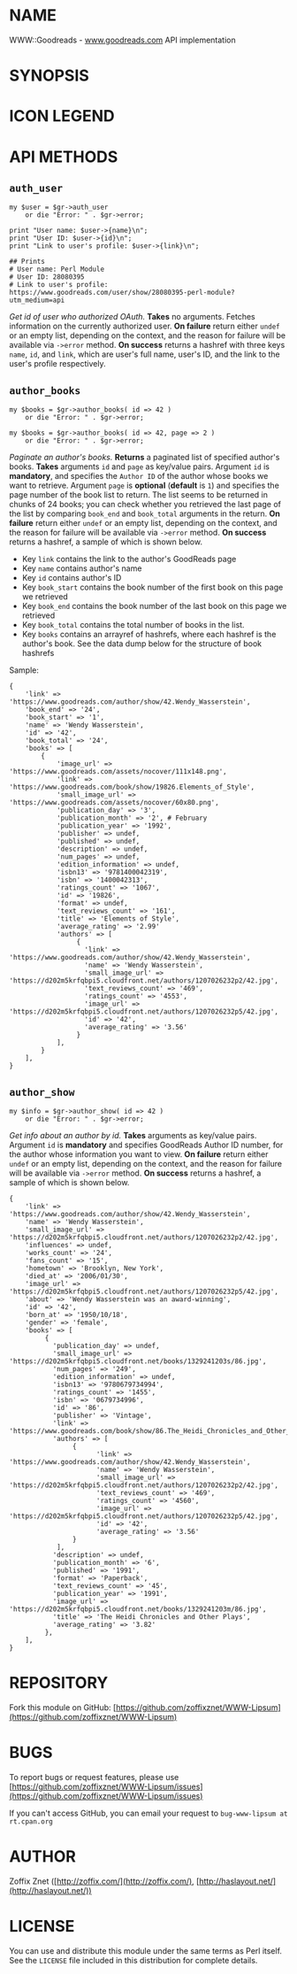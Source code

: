 # NAME

WWW::Goodreads - www.goodreads.com API implementation

# SYNOPSIS

# ICON LEGEND

# API METHODS

## `auth_user`

    my $user = $gr->auth_user
        or die "Error: " . $gr->error;

    print "User name: $user->{name}\n";
    print "User ID: $user->{id}\n";
    print "Link to user's profile: $user->{link}\n";

    ## Prints
    # User name: Perl Module
    # User ID: 28080395
    # Link to user's profile: https://www.goodreads.com/user/show/28080395-perl-module?utm_medium=api

_Get id of user who authorized OAuth._
__Takes__ no arguments. Fetches information on the currently authorized
user. __On failure__ return either `undef` or an empty
list, depending on the context, and the reason for failure will
be available via `->error` method. __On success__ returns
a hashref with three keys `name`, `id`, and `link`, which are
user's full name, user's ID, and the link to the user's
profile respectively.

## `author_books`

    my $books = $gr->author_books( id => 42 )
        or die "Error: " . $gr->error;

    my $books = $gr->author_books( id => 42, page => 2 )
        or die "Error: " . $gr->error;

_Paginate an author's books._
__Returns__ a paginated list of specified author's books.
__Takes__ arguments `id` and `page` as key/value pairs.
Argument `id` is __mandatory__, and specifies the `Author ID` of the
author whose books we want to retrieve. Argument `page`
is __optional__ (__default__ is `1`) and specifies the page number of
the book list to return. The list seems to be returned in chunks of
24 books; you can check whether you retrieved the last page of the
list by comparing `book_end` and `book_total` arguments in the return.
__On failure__ return either `undef` or an empty
list, depending on the context, and the reason for failure will
be available via `->error` method. __On success__ returns
a hashref, a sample of which is shown below.

- Key `link` contains the link to the author's GoodReads page
- Key `name` contains author's name
- Key `id` contains author's ID
- Key `book_start` contains the book number of the first book
        on this page we retrieved
- Key `book_end` contains the book number of the last book
        on this page we retrieved
- Key `book_total` contains the total number of books in the list.
- Key `books` contains an arrayref of hashrefs, where each
hashref is the author's book. See the data dump below for the structure
of book hashrefs

Sample:

    {
        'link' => 'https://www.goodreads.com/author/show/42.Wendy_Wasserstein',
        'book_end' => '24',
        'book_start' => '1',
        'name' => 'Wendy Wasserstein',
        'id' => '42',
        'book_total' => '24',
        'books' => [
            {
                'image_url' => 'https://www.goodreads.com/assets/nocover/111x148.png',
                'link' => 'https://www.goodreads.com/book/show/19826.Elements_of_Style',
                'small_image_url' => 'https://www.goodreads.com/assets/nocover/60x80.png',
                'publication_day' => '3',
                'publication_month' => '2', # February
                'publication_year' => '1992',
                'publisher' => undef,
                'published' => undef,
                'description' => undef,
                'num_pages' => undef,
                'edition_information' => undef,
                'isbn13' => '9781400042319',
                'isbn' => '1400042313',
                'ratings_count' => '1067',
                'id' => '19826',
                'format' => undef,
                'text_reviews_count' => '161',
                'title' => 'Elements of Style',
                'average_rating' => '2.99'
                'authors' => [
                     {
                       'link' => 'https://www.goodreads.com/author/show/42.Wendy_Wasserstein',
                       'name' => 'Wendy Wasserstein',
                       'small_image_url' => 'https://d202m5krfqbpi5.cloudfront.net/authors/1207026232p2/42.jpg',
                       'text_reviews_count' => '469',
                       'ratings_count' => '4553',
                       'image_url' => 'https://d202m5krfqbpi5.cloudfront.net/authors/1207026232p5/42.jpg',
                       'id' => '42',
                       'average_rating' => '3.56'
                     }
                ],
            }
        ],
    }

## `author_show`

    my $info = $gr->author_show( id => 42 )
        or die "Error: " . $gr->error;

_Get info about an author by id._
__Takes__ arguments as key/value pairs. Argument `id` is __mandatory__
and specifies GoodReads Author ID number, for the author whose information
you want to view. __On failure__ return either `undef` or an empty
list, depending on the context, and the reason for failure will
be available via `->error` method. __On success__ returns
a hashref, a sample of which is shown below.

    {
        'link' => 'https://www.goodreads.com/author/show/42.Wendy_Wasserstein',
        'name' => 'Wendy Wasserstein',
        'small_image_url' => 'https://d202m5krfqbpi5.cloudfront.net/authors/1207026232p2/42.jpg',
        'influences' => undef,
        'works_count' => '24',
        'fans_count' => '15',
        'hometown' => 'Brooklyn, New York',
        'died_at' => '2006/01/30',
        'image_url' => 'https://d202m5krfqbpi5.cloudfront.net/authors/1207026232p5/42.jpg',
        'about' => 'Wendy Wasserstein was an award-winning',
        'id' => '42',
        'born_at' => '1950/10/18',
        'gender' => 'female',
        'books' => [
             {
               'publication_day' => undef,
               'small_image_url' => 'https://d202m5krfqbpi5.cloudfront.net/books/1329241203s/86.jpg',
               'num_pages' => '249',
               'edition_information' => undef,
               'isbn13' => '9780679734994',
               'ratings_count' => '1455',
               'isbn' => '0679734996',
               'id' => '86',
               'publisher' => 'Vintage',
               'link' => 'https://www.goodreads.com/book/show/86.The_Heidi_Chronicles_and_Other_Plays',
               'authors' => [
                    {
                          'link' => 'https://www.goodreads.com/author/show/42.Wendy_Wasserstein',
                          'name' => 'Wendy Wasserstein',
                          'small_image_url' => 'https://d202m5krfqbpi5.cloudfront.net/authors/1207026232p2/42.jpg',
                          'text_reviews_count' => '469',
                          'ratings_count' => '4560',
                          'image_url' => 'https://d202m5krfqbpi5.cloudfront.net/authors/1207026232p5/42.jpg',
                          'id' => '42',
                          'average_rating' => '3.56'
                    }
                ],
               'description' => undef,
               'publication_month' => '6',
               'published' => '1991',
               'format' => 'Paperback',
               'text_reviews_count' => '45',
               'publication_year' => '1991',
               'image_url' => 'https://d202m5krfqbpi5.cloudfront.net/books/1329241203m/86.jpg',
               'title' => 'The Heidi Chronicles and Other Plays',
               'average_rating' => '3.82'
             },
        ],
    }

# REPOSITORY

Fork this module on GitHub:
[https://github.com/zoffixznet/WWW-Lipsum](https://github.com/zoffixznet/WWW-Lipsum)

# BUGS

To report bugs or request features, please use
[https://github.com/zoffixznet/WWW-Lipsum/issues](https://github.com/zoffixznet/WWW-Lipsum/issues)

If you can't access GitHub, you can email your request
to `bug-www-lipsum at rt.cpan.org`

# AUTHOR

Zoffix Znet <zoffix at cpan.org>
([http://zoffix.com/](http://zoffix.com/), [http://haslayout.net/](http://haslayout.net/))

# LICENSE

You can use and distribute this module under the same terms as Perl itself.
See the `LICENSE` file included in this distribution for complete
details.
